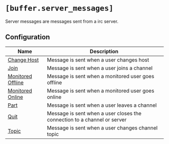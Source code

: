 # `[buffer.server_messages]`

Server messages are messages sent from a irc server.

## Configuration

| Name                              | Description                                                              |
| --------------------------------- | ------------------------------------------------------------------------ |
| [Change Host](./success.md)       | Message is sent when a user changes host                                 |
| [Join](./success.md)              | Message is sent when a user joins a channel                              |
| [Monitored Offline](./success.md) | Message is sent when a monitored user goes offline                       |
| [Monitored Online](./error.md)    | Message is sent when a monitored user goes online                        |
| [Part](./success.md)              | Message is sent when a user leaves a channel                             |
| [Quit](./success.md)              | Message is sent when a user closes the connection to a channel or server |
| [Topic](./success.md)             | Message is sent when a user changes channel topic                        |
